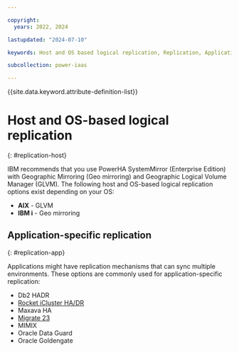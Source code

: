 ```yaml
---

copyright:
  years: 2022, 2024

lastupdated: "2024-07-10"

keywords: Host and OS based logical replication, Replication, Application specific replication,

subcollection: power-iaas

---
```


{{site.data.keyword.attribute-definition-list}}

# Host and OS-based logical replication
{: #replication-host}



IBM recommends that you use PowerHA SystemMirror (Enterprise Edition) with Geographic Mirroring (Geo mirroring) and Geographic Logical Volume Manager (GLVM). The following host and OS-based logical replication options exist depending on your OS:

- **AIX** - GLVM
- **IBM i** - Geo mirroring

## Application-specific replication
{: #replication-app}

Applications might have replication mechanisms that can sync multiple environments. These options are commonly used for application-specific replication:

- Db2 HADR
- [Rocket iCluster HA/DR](https://cloud.ibm.com/catalog/content/poc-iClusterNew-df2ab864-0eb4-4645-8c08-f08e008e66bd-global)
- Maxava HA
- [Migrate 23](https://cloud.ibm.com/catalog/services/bus4i-system-copy---migrate-23-for-power-i)
- MIMIX
- Oracle Data Guard
- Oracle Goldengate
